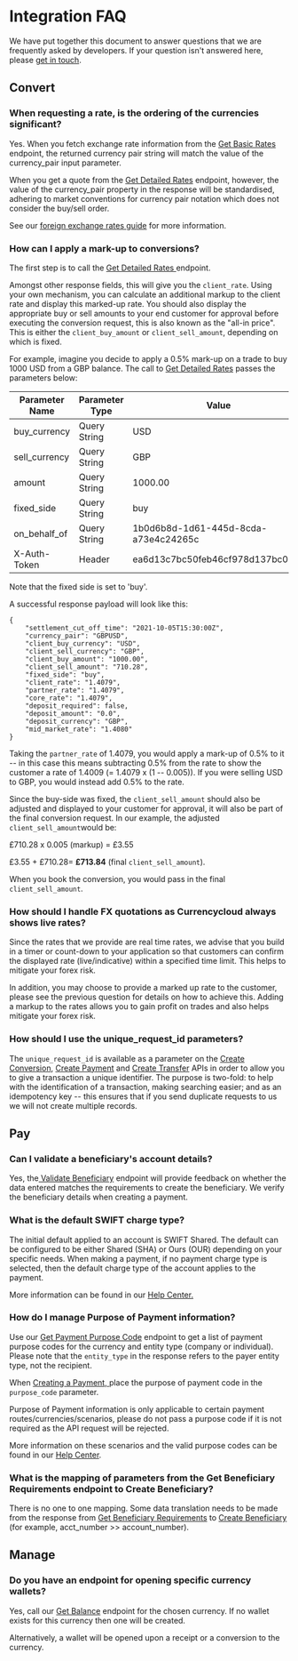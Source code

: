 [_metadata_:menu_title]:- "Integration FAQ"
[_metadata_:order]:- "6"

# Integration FAQ

We have put together this document to answer questions that we are frequently asked by developers. If your question isn't answered here, please [get in touch](https://www.currencycloud.com/contact/).

## Convert

### When requesting a rate, is the ordering of the currencies significant?
Yes. When you fetch exchange rate information from the [Get Basic Rates](/api-reference/#get-basic-rates) endpoint, the returned currency pair string will match the value of the currency_pair input parameter.

When you get a quote from the [Get Detailed Rates](/api-reference/#get-detailed-rates) endpoint, however, the value of the currency_pair property in the response will be standardised, adhering to market conventions for currency pair notation which does not consider the buy/sell order.

See our [foreign exchange rates guide](/guides/integration-guides/check-foreign-exchange-rates/) for more information.

### How can I apply a mark-up to conversions?

The first step is to call the [Get Detailed Rates ](/api-reference/#get-detailed-rates)endpoint.

Amongst other response fields, this will give you the `client_rate`. Using your own mechanism, you can calculate an additional markup to the client rate and display this marked-up rate. You should also display the appropriate buy or sell amounts to your end customer for approval before executing the conversion request, this is also known as the "all-in price". This is either the `client_buy_amount` or `client_sell_amount`, depending on which is fixed.

For example, imagine you decide to apply a 0.5% mark-up on a trade to buy 1000 USD from a GBP balance. The call to [Get Detailed Rates](/api-reference/#get-detailed-rates) passes the parameters below:

| **Parameter Name** | **Parameter Type** | **Value** |
| --- | --- | --- |
| buy_currency | Query String | USD |
| sell_currency | Query String | GBP |
| amount | Query String | 1000.00 |
| fixed_side | Query String | buy |
| on_behalf_of | Query String | 1b0d6b8d-1d61-445d-8cda-a73e4c24265c |
| X-Auth-Token | Header | ea6d13c7bc50feb46cf978d137bc01a2 |

Note that the fixed side is set to 'buy'.

A successful response payload will look like this:

```
{
    "settlement_cut_off_time": "2021-10-05T15:30:00Z",
    "currency_pair": "GBPUSD",
    "client_buy_currency": "USD",
    "client_sell_currency": "GBP",
    "client_buy_amount": "1000.00",
    "client_sell_amount": "710.28",
    "fixed_side": "buy",
    "client_rate": "1.4079",
    "partner_rate": "1.4079",
    "core_rate": "1.4079",
    "deposit_required": false,
    "deposit_amount": "0.0",
    "deposit_currency": "GBP",
    "mid_market_rate": "1.4080"
}
```

Taking the `partner_rate` of 1.4079, you would apply a mark-up of 0.5% to it -- in this case this means subtracting 0.5% from the rate to show the customer a rate of 1.4009 (= 1.4079 x (1 -- 0.005)). If you were selling USD to GBP, you would instead add 0.5% to the rate.

Since the buy-side was fixed, the  `client_sell_amount` should also be adjusted and displayed to your customer for approval,  it will also be part of the final conversion request. In our example, the adjusted `client_sell_amount`would be:  

£710.28 x 0.005 (markup) = £3.55

£3.55 + £710.28= **£713.84** (final `client_sell_amount`).

When you book the conversion, you would pass in the final `client_sell_amount`.

### How should I handle FX quotations as Currencycloud always shows live rates?

Since the rates that we provide are real time rates, we advise that you build in a timer or count-down to your application so that customers can confirm the displayed rate (live/indicative) within a specified time limit. This helps to mitigate your forex risk.

In addition, you may choose to provide a marked up rate to the customer, please see the previous question for details on how to achieve this.  Adding a markup to the rates allows you to gain profit on trades and also helps mitigate your forex risk.

### How should I use the unique_request_id parameters?

The `unique_request_id` is available as a parameter on the [Create Conversion](/api-reference/#conversions), [Create Payment](/api-reference/#payments) and [Create Transfer](/api-reference/#create-transfer) APIs in order to allow you to give a transaction a unique identifier.  The purpose is two-fold: to help with the identification of a transaction, making searching easier; and as an idempotency key -- this ensures that if you send duplicate requests to us we will not create multiple records.

## Pay

### Can I validate a beneficiary's account details?

Yes, the[ Validate Beneficiary](/api-reference/#validate-beneficiary) endpoint will provide feedback on whether the data entered matches the requirements to create the beneficiary. We verify the beneficiary details when creating a payment.

### What is the default SWIFT charge type?

The initial default applied to an account is SWIFT Shared. The default can be configured to be either Shared (SHA) or Ours (OUR) depending on your specific needs. When making a payment, if no payment charge type is selected, then the default charge type of the account applies to the payment.

More information can be found in our [Help Center.](https://support.currencycloud.com/hc/en-gb/articles/360017430820)

### How do I manage Purpose of Payment information?

Use our  [ Get Payment Purpose Code](/api-reference/#get-payment-purpose-codes) endpoint to get a list of payment purpose codes for the currency and entity type (company or individual). Please note that the `entity_type` in the response refers to the payer entity type, not the recipient.

When [Creating a Payment, ](/api-reference/#create-payment)place the purpose of payment code in the `purpose_code` parameter.

Purpose of Payment information is only applicable to certain payment routes/currencies/scenarios, please do not pass a purpose code if it is not required as the API request will be rejected.

More information on these scenarios and the valid purpose codes can be found in our [Help Center](https://support.currencycloud.com/hc/en-gb/articles/360017430000-Payment-Purpose-Codes).

### What is the mapping of parameters from the Get Beneficiary Requirements endpoint to Create Beneficiary?

There is no one to one mapping. Some data translation needs to be made from the response from [Get Beneficiary Requirements](/api-reference/#get-beneficiary-requirements) to [Create Beneficiary](/api-reference/#create-beneficiary) (for example, acct_number >> account_number).

## Manage

### Do you have an endpoint for opening specific currency wallets?

Yes, call our [Get Balance](/api-reference/#get-balance) endpoint for the chosen currency. If no wallet exists for this currency then one will be created.

Alternatively, a wallet will be opened upon a receipt or a conversion to the currency.
